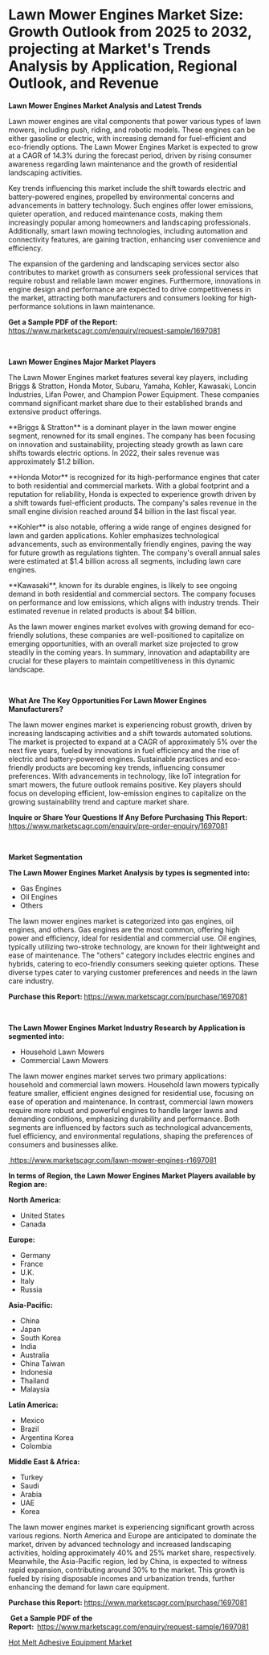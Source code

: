 <p><h1>Lawn Mower Engines Market Size: Growth Outlook from 2025 to 2032, projecting at Market's Trends Analysis by Application, Regional Outlook, and Revenue</h1></p><p><strong>Lawn Mower Engines Market Analysis and Latest Trends</strong></p>
<p><p>Lawn mower engines are vital components that power various types of lawn mowers, including push, riding, and robotic models. These engines can be either gasoline or electric, with increasing demand for fuel-efficient and eco-friendly options. The Lawn Mower Engines Market is expected to grow at a CAGR of 14.3% during the forecast period, driven by rising consumer awareness regarding lawn maintenance and the growth of residential landscaping activities. </p><p>Key trends influencing this market include the shift towards electric and battery-powered engines, propelled by environmental concerns and advancements in battery technology. Such engines offer lower emissions, quieter operation, and reduced maintenance costs, making them increasingly popular among homeowners and landscaping professionals. Additionally, smart lawn mowing technologies, including automation and connectivity features, are gaining traction, enhancing user convenience and efficiency.</p><p>The expansion of the gardening and landscaping services sector also contributes to market growth as consumers seek professional services that require robust and reliable lawn mower engines. Furthermore, innovations in engine design and performance are expected to drive competitiveness in the market, attracting both manufacturers and consumers looking for high-performance solutions in lawn maintenance.</p></p>
<p><strong>Get a Sample PDF of the Report:&nbsp;</strong> <a href="https://www.marketscagr.com/enquiry/request-sample/1697081?utm_campaign=2335&utm_medium=2&utm_source=Github&utm_content=ia&utm_term=22022025&utm_id=lawn-mower-engines">https://www.marketscagr.com/enquiry/request-sample/1697081</a></p>
<p>&nbsp;</p>
<p><strong>Lawn Mower Engines Major Market Players</strong></p>
<p><p>The Lawn Mower Engines market features several key players, including Briggs & Stratton, Honda Motor, Subaru, Yamaha, Kohler, Kawasaki, Loncin Industries, Lifan Power, and Champion Power Equipment. These companies command significant market share due to their established brands and extensive product offerings.</p><p>**Briggs & Stratton** is a dominant player in the lawn mower engine segment, renowned for its small engines. The company has been focusing on innovation and sustainability, projecting steady growth as lawn care shifts towards electric options. In 2022, their sales revenue was approximately $1.2 billion.</p><p>**Honda Motor** is recognized for its high-performance engines that cater to both residential and commercial markets. With a global footprint and a reputation for reliability, Honda is expected to experience growth driven by a shift towards fuel-efficient products. The company's sales revenue in the small engine division reached around $4 billion in the last fiscal year.</p><p>**Kohler** is also notable, offering a wide range of engines designed for lawn and garden applications. Kohler emphasizes technological advancements, such as environmentally friendly engines, paving the way for future growth as regulations tighten. The company's overall annual sales were estimated at $1.4 billion across all segments, including lawn care engines.</p><p>**Kawasaki**, known for its durable engines, is likely to see ongoing demand in both residential and commercial sectors. The company focuses on performance and low emissions, which aligns with industry trends. Their estimated revenue in related products is about $4 billion.</p><p>As the lawn mower engines market evolves with growing demand for eco-friendly solutions, these companies are well-positioned to capitalize on emerging opportunities, with an overall market size projected to grow steadily in the coming years. In summary, innovation and adaptability are crucial for these players to maintain competitiveness in this dynamic landscape.</p></p>
<p>&nbsp;</p>
<p><strong>What Are The Key Opportunities For Lawn Mower Engines Manufacturers?</strong></p>
<p><p>The lawn mower engines market is experiencing robust growth, driven by increasing landscaping activities and a shift towards automated solutions. The market is projected to expand at a CAGR of approximately 5% over the next five years, fueled by innovations in fuel efficiency and the rise of electric and battery-powered engines. Sustainable practices and eco-friendly products are becoming key trends, influencing consumer preferences. With advancements in technology, like IoT integration for smart mowers, the future outlook remains positive. Key players should focus on developing efficient, low-emission engines to capitalize on the growing sustainability trend and capture market share.</p></p>
<p><strong>Inquire or Share Your Questions If Any Before Purchasing This Report:</strong> <a href="https://www.marketscagr.com/enquiry/pre-order-enquiry/1697081?utm_campaign=2335&utm_medium=2&utm_source=Github&utm_content=ia&utm_term=22022025&utm_id=lawn-mower-engines">https://www.marketscagr.com/enquiry/pre-order-enquiry/1697081</a></p>
<p>&nbsp;</p>
<p><strong>Market Segmentation</strong></p>
<p><strong>The Lawn Mower Engines Market Analysis by types is segmented into:</strong></p>
<p><ul><li>Gas Engines</li><li>Oil Engines</li><li>Others</li></ul></p>
<p><p>The lawn mower engines market is categorized into gas engines, oil engines, and others. Gas engines are the most common, offering high power and efficiency, ideal for residential and commercial use. Oil engines, typically utilizing two-stroke technology, are known for their lightweight and ease of maintenance. The "others" category includes electric engines and hybrids, catering to eco-friendly consumers seeking quieter options. These diverse types cater to varying customer preferences and needs in the lawn care industry.</p></p>
<p><strong>Purchase this Report:&nbsp;</strong><a href="https://www.marketscagr.com/purchase/1697081?utm_campaign=2335&utm_medium=2&utm_source=Github&utm_content=ia&utm_term=22022025&utm_id=lawn-mower-engines">https://www.marketscagr.com/purchase/1697081</a></p>
<p>&nbsp;</p>
<p><strong>The Lawn Mower Engines Market Industry Research by Application is segmented into:</strong></p>
<p><ul><li>Household Lawn Mowers</li><li>Commercial Lawn Mowers</li></ul></p>
<p><p>The lawn mower engines market serves two primary applications: household and commercial lawn mowers. Household lawn mowers typically feature smaller, efficient engines designed for residential use, focusing on ease of operation and maintenance. In contrast, commercial lawn mowers require more robust and powerful engines to handle larger lawns and demanding conditions, emphasizing durability and performance. Both segments are influenced by factors such as technological advancements, fuel efficiency, and environmental regulations, shaping the preferences of consumers and businesses alike.</p></p>
<p><a href="https://www.marketscagr.com/lawn-mower-engines-r1697081?utm_campaign=2335&utm_medium=2&utm_source=Github&utm_content=ia&utm_term=22022025&utm_id=lawn-mower-engines">&nbsp;https://www.marketscagr.com/lawn-mower-engines-r1697081</a></p>
<p><strong>In terms of Region, the Lawn Mower Engines Market Players available by Region are:</strong></p>
<p>
    <p> <strong> North America: </strong>
        <ul>
            <li>United States</li>
            <li>Canada</li>
        </ul>
        </p> 
    <p> <strong> Europe: </strong>
        <ul>
            <li>Germany</li>
            <li>France</li>
            <li>U.K.</li>
            <li>Italy</li>
            <li>Russia</li>
        </ul>
        </p> 
    <p> <strong> Asia-Pacific: </strong>
        <ul>
            <li>China</li>
            <li>Japan</li>
            <li>South Korea</li>
            <li>India</li>
            <li>Australia</li>
            <li>China Taiwan</li>
            <li>Indonesia</li>
            <li>Thailand</li>
            <li>Malaysia</li>
        </ul>
        </p> 
    <p> <strong> Latin America: </strong>
        <ul>
            <li>Mexico</li>
            <li>Brazil</li>
            <li>Argentina Korea</li>
            <li>Colombia</li>
        </ul>
        </p> 
    <p> <strong> Middle East & Africa: </strong>
        <ul>
            <li>Turkey</li>
            <li>Saudi</li>
            <li>Arabia</li>
            <li>UAE</li>
            <li>Korea</li>
        </ul>
    </p>
    </p>
<p><p>The lawn mower engines market is experiencing significant growth across various regions. North America and Europe are anticipated to dominate the market, driven by advanced technology and increased landscaping activities, holding approximately 40% and 25% market share, respectively. Meanwhile, the Asia-Pacific region, led by China, is expected to witness rapid expansion, contributing around 30% to the market. This growth is fueled by rising disposable incomes and urbanization trends, further enhancing the demand for lawn care equipment.</p></p>
<p><strong>Purchase this Report: </strong><a href="https://www.marketscagr.com/purchase/1697081?utm_campaign=2335&utm_medium=2&utm_source=Github&utm_content=ia&utm_term=22022025&utm_id=lawn-mower-engines">https://www.marketscagr.com/purchase/1697081</a></p>
<p>&nbsp;<strong>Get a Sample PDF of the Report:&nbsp;&nbsp;</strong><a href="https://www.marketscagr.com/enquiry/request-sample/1697081?utm_campaign=2335&utm_medium=2&utm_source=Github&utm_content=ia&utm_term=22022025&utm_id=lawn-mower-engines">https://www.marketscagr.com/enquiry/request-sample/1697081</a></p>
<p><strong></strong></p>
<p><p><a href="https://github.com/mezokathleen834/Market-Research-Report-List-1/blob/main/hot-melt-adhesive-equipment-market.md?utm_campaign=2335&utm_medium=2&utm_source=Github&utm_content=ia&utm_term=22022025&utm_id=lawn-mower-engines">Hot Melt Adhesive Equipment Market</a></p></p>